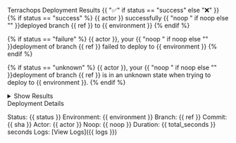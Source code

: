Terrachops Deployment Results {{ ":white_check_mark:" if status == "success" else ":x:" }}
{% if status == "success" %}
{{ actor }} successfully {{ "noop " if noop else "" }}deployed branch {{ ref }} to {{ environment }}
{% endif %}

{% if status == "failure" %}
{{ actor }}, your {{ "noop " if noop else "" }}deployment of branch {{ ref }} failed to deploy to {{ environment }}
{% endif %}

{% if status == "unknown" %}
{{ actor }}, your {{ "noop " if noop else "" }}deployment of branch {{ ref }} is in an unknown state when trying to deploy to {{ environment }}.
{% endif %}

<details> <summary>Show Results</summary>

{{ results }}

{% if artifact_url %}
---
:warning: Output truncated. [Download full output here]({{ artifact_url }})
{% endif %}

</details>
Deployment Details

Status: {{ status }}
Environment: {{ environment }}
Branch: {{ ref }}
Commit: {{ sha }}
Actor: {{ actor }}
Noop: {{ noop }}
Duration: {{ total_seconds }} seconds
Logs: [View Logs]({{ logs }})
